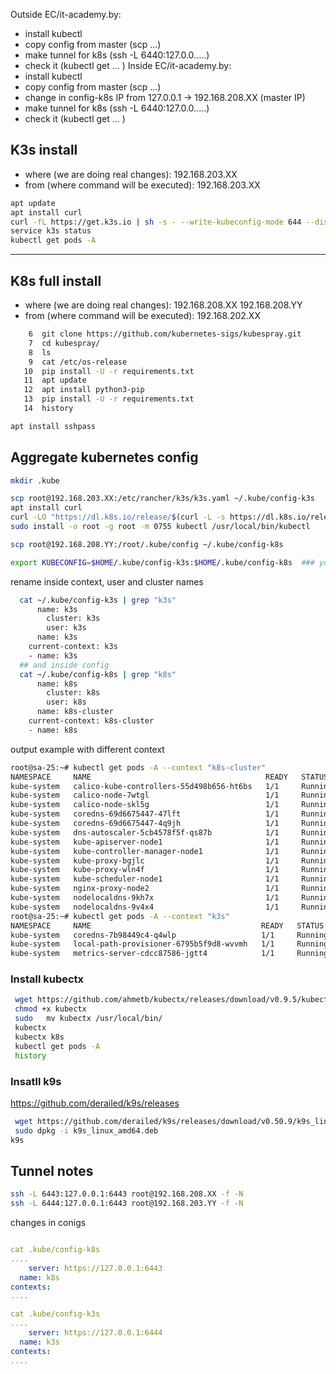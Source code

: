 
Outside EC/it-academy.by:
- install kubectl
- copy config from master (scp ...)
- make tunnel for k8s (ssh -L 6440:127.0.0.....)
- check it (kubectl get ... )
Inside EC/it-academy.by:
- install kubectl
- copy config from master (scp ...)
- change in config-k8s IP from 127.0.0.1 -> 192.168.208.XX (master IP)
- make tunnel for k8s (ssh -L 6440:127.0.0.....)
- check it (kubectl get ... )

## K3s install

- where (we are doing real changes): 192.168.203.XX
- from (where command will be executed): 192.168.203.XX

```bash
apt update
apt install curl
curl -fL https://get.k3s.io | sh -s - --write-kubeconfig-mode 644 --disable traefik --disable servicelb
service k3s status
kubectl get pods -A
```

---

## K8s full install

- where (we are doing real changes): 192.168.208.XX 192.168.208.YY
- from (where command will be executed): 192.168.202.XX


```bash
    6  git clone https://github.com/kubernetes-sigs/kubespray.git
    7  cd kubespray/
    8  ls
    9  cat /etc/os-release
   10  pip install -U -r requirements.txt
   11  apt update
   12  apt install python3-pip
   13  pip install -U -r requirements.txt
   14  history

apt install sshpass
```

## Aggregate kubernetes config


```bash
mkdir .kube

scp root@192.168.203.XX:/etc/rancher/k3s/k3s.yaml ~/.kube/config-k3s
apt install curl
curl -LO "https://dl.k8s.io/release/$(curl -L -s https://dl.k8s.io/release/stable.txt)/bin/linux/amd64/kubectl"
sudo install -o root -g root -m 0755 kubectl /usr/local/bin/kubectl

scp root@192.168.208.YY:/root/.kube/config ~/.kube/config-k8s

export KUBECONFIG=$HOME/.kube/config-k3s:$HOME/.kube/config-k8s  ### you can add this command into .bashrc file

```

rename inside context, user and cluster names

```bash
  cat ~/.kube/config-k3s | grep "k3s"
      name: k3s
        cluster: k3s
        user: k3s
      name: k3s
    current-context: k3s
    - name: k3s
  ## and inside config
  cat ~/.kube/config-k8s | grep "k8s"
      name: k8s
        cluster: k8s
        user: k8s
      name: k8s-cluster
    current-context: k8s-cluster
    - name: k8s
```


output example with different context

```bash
root@sa-25:~# kubectl get pods -A --context "k8s-cluster"
NAMESPACE     NAME                                       READY   STATUS    RESTARTS   AGE
kube-system   calico-kube-controllers-55d498b656-ht6bs   1/1     Running   0          2d22h
kube-system   calico-node-7wtgl                          1/1     Running   0          2d22h
kube-system   calico-node-skl5g                          1/1     Running   0          2d22h
kube-system   coredns-69d6675447-47lft                   1/1     Running   0          2d22h
kube-system   coredns-69d6675447-4q9jh                   1/1     Running   0          2d22h
kube-system   dns-autoscaler-5cb4578f5f-qs87b            1/1     Running   0          2d22h
kube-system   kube-apiserver-node1                       1/1     Running   1          2d22h
kube-system   kube-controller-manager-node1              1/1     Running   2          2d22h
kube-system   kube-proxy-bgjlc                           1/1     Running   0          2d22h
kube-system   kube-proxy-wln4f                           1/1     Running   0          2d22h
kube-system   kube-scheduler-node1                       1/1     Running   1          2d22h
kube-system   nginx-proxy-node2                          1/1     Running   0          2d22h
kube-system   nodelocaldns-9kh7x                         1/1     Running   0          2d22h
kube-system   nodelocaldns-9v4x4                         1/1     Running   0          2d22h
root@sa-25:~# kubectl get pods -A --context "k3s"
NAMESPACE     NAME                                      READY   STATUS    RESTARTS   AGE
kube-system   coredns-7b98449c4-q4wlp                   1/1     Running   0          62m
kube-system   local-path-provisioner-6795b5f9d8-wvvmh   1/1     Running   0          62m
kube-system   metrics-server-cdcc87586-jgtt4            1/1     Running   0          62m
```

### Install kubectx

```bash
 wget https://github.com/ahmetb/kubectx/releases/download/v0.9.5/kubectx
 chmod +x kubectx
 sudo   mv kubectx /usr/local/bin/
 kubectx
 kubectx k8s
 kubectl get pods -A
 history
```


### Insatll k9s

https://github.com/derailed/k9s/releases

```bash
 wget https://github.com/derailed/k9s/releases/download/v0.50.9/k9s_linux_amd64.deb
 sudo dpkg -i k9s_linux_amd64.deb
k9s
```

## Tunnel notes

```bash
ssh -L 6443:127.0.0.1:6443 root@192.168.208.XX -f -N
ssh -L 6444:127.0.0.1:6443 root@192.168.203.YY -f -N
```

changes in conigs

```yaml

cat .kube/config-k8s
....
    server: https://127.0.0.1:6443
  name: k8s
contexts:
....

cat .kube/config-k3s
....
    server: https://127.0.0.1:6444
  name: k3s
contexts:
....
```